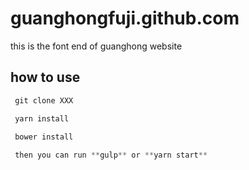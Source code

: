 # guanghongfuji.github.com
this is the font end of guanghong website

## how to use

```javascript
 git clone XXX

 yarn install
 
 bower install

 then you can run **gulp** or **yarn start** 

```